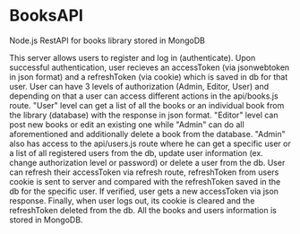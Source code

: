 # BooksAPI
Node.js RestAPI for books library stored in MongoDB

This server allows users to register and log in (authenticate). Upon successful authentication, user recieves an accessToken (via jsonwebtoken in json format) and a refreshToken (via cookie) which is saved in db for that user. User can have 3 levels of authorization (Admin, Editor, User) and depending on that a user can access different actions in the api/books.js route. "User" level can get a list of all the books or an individual book from the library (database) with the response in json format. "Editor" level can post new books or edit an existing one while "Admin" can do all aforementioned and additionally delete a book from the database. "Admin" also has access to the api/users.js route where he can get a specific user or a list of all registered users from the db, update user information (ex. change authorization level or password) or delete a user from the db. User can refresh their accessToken via refresh route, refreshToken from users cookie is sent to server and compared with the refreshToken saved in the db for the specific user. If verified, user gets a new accessToken via json response. Finally, when user logs out, its cookie is cleared and the refreshToken deleted from the db. All the books and users information is stored in MongoDB.
